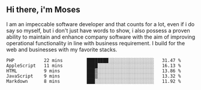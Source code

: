 ## Hi there, i'm Moses

I am an impeccable software developer and that counts for a lot, even if i do say so myself, but i don't just have words to show, i also possess a proven ability to maintain and enhance company software with the aim of improving operational functionality in line with business requirement. I build for the web and businesses with my favorite stacks.
<!--START_SECTION:waka-->

```text
PHP           22 mins         ████████░░░░░░░░░░░░░░░░░   31.47 %
AppleScript   11 mins         ████░░░░░░░░░░░░░░░░░░░░░   16.13 %
HTML          9 mins          ███▒░░░░░░░░░░░░░░░░░░░░░   13.86 %
JavaScript    9 mins          ███▒░░░░░░░░░░░░░░░░░░░░░   13.32 %
Markdown      8 mins          ███░░░░░░░░░░░░░░░░░░░░░░   11.92 %
```

<!--END_SECTION:waka-->
